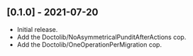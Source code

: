 ## [0.1.0] - 2021-07-20

- Initial release.
- Add the Doctolib/NoAsymmetricalPunditAfterActions cop.
- Add the Doctolib/OneOperationPerMigration cop.
